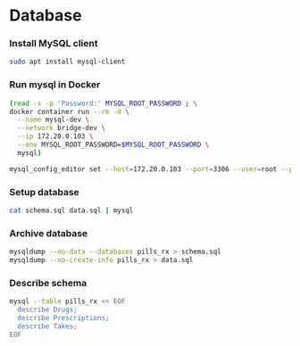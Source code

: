 # Database

### Install MySQL client
```bash
sudo apt install mysql-client
```

### Run mysql in Docker
```bash
(read -s -p 'Password:' MYSQL_ROOT_PASSWORD ; \
docker container run --rm -d \
  --name mysql-dev \
  --network bridge-dev \
  --ip 172.20.0.103 \
  --env MYSQL_ROOT_PASSWORD=$MYSQL_ROOT_PASSWORD \
  mysql)

mysql_config_editor set --host=172.20.0.103 --port=3306 --user=root --password
```

### Setup database
```bash
cat schema.sql data.sql | mysql 
```

### Archive database
```bash
mysqldump --no-data --databases pills_rx > schema.sql
mysqldump --no-create-info pills_rx > data.sql
```

### Describe schema
```bash
mysql --table pills_rx << EOF
  describe Drugs;
  describe Prescriptions;
  describe Takes;
EOF
```
